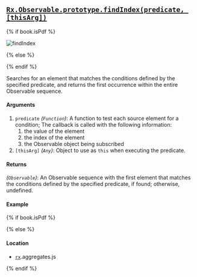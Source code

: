 ## [`Rx.Observable.prototype.findIndex(predicate, [thisArg])`](https://github.com/Reactive-Extensions/RxJS/blob/master/src/core/linq/observable/findindex.js)

{% if book.isPdf %}

![findIndex](http://reactivex.io/documentation/operators/images/findIndex.png)

{% else %}

<rx-marbles key="findIndex"></rx-marbles>

{% endif %}

Searches for an element that matches the conditions defined by the specified predicate, and returns the first occurrence within the entire Observable sequence.
 
#### Arguments
1. `predicate` *(`Function`)*: A function to test each source element for a condition;  The callback is called with the following information:
    1. the value of the element
    2. the index of the element
    3. the Observable object being subscribed
2. `[thisArg]` *(`Any`)*: Object to use as `this` when executing the predicate.

#### Returns
*(`Observable`)*: An Observable sequence with the first element that matches the conditions defined by the specified predicate, if found; otherwise, undefined.

#### Example

[](http://jsbin.com/nodec/1/embed?js,console)

{% if book.isPdf %}



{% else %}

#### Location

- [`rx`](https://www.npmjs.org/package/rx).aggregates.js

{% endif %}